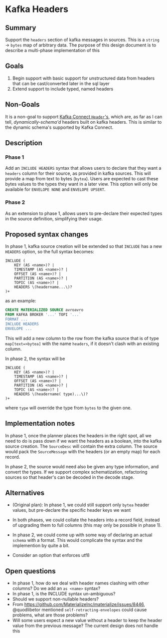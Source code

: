 # Kafka Headers

## Summary

Support the `headers` section of kafka messages in sources. This is a `string` -> `bytes` map of arbitrary
data. The purpose of this design document is to describe a multi-phase implementation of this

## Goals

1. Begin support with basic support for unstructured data from headers that can be cast/converted later
in the sql layer
2. Extend support to include typed, named headers

## Non-Goals

It is a non-goal to support
[Kafka Connect `Header`'s](https://kafka.apache.org/20/javadoc/index.html?org/apache/kafka/connect/header/Header.html),
which are, as far as I can tell, _dynamically-schema'd_ headers built on kafka headers. This is similar to the
dynamic schema's supported by Kafka Connect.


## Description


### Phase 1

Add an `INCLUDE HEADERS` syntax that allows users to declare that they want a `headers` column for their source,
as provided in kafka sources. This will provide a map from text to bytes (`bytea`).
Users are expected to cast these bytes values to the types they want in a later view.
This option will only be available for `ENVELOPE NONE` and `ENVELOPE UPSERT`.

### Phase 2
As an extension to phase 1, allows users to pre-declare their expected types in the source definition, simplifying their usage.

## Proposed syntax changes

In phase 1, kafka source creation will be extended so that `INCLUDE` has a new `HEADERS` option, so the full
syntax becomes:

```
INCLUDE (
    KEY (AS <name>)? |
    TIMESTAMP (AS <name>)? |
    OFFSET (AS <name>)? |
    PARTITION (AS <name>)? |
    TOPIC (AS <name>)? |
    HEADERS \(headername...\)?
)+
```
as an example:
```sql
CREATE MATERIALIZED SOURCE avroavro
FROM KAFKA BROKER '...' TOPI '...`
FORMAT ...
INCLUDE HEADERS
ENVELOPE ...
```

This will add a new column to the row from the kafka source that is of type
`map[text=>bytea]` with the name `headers`, if it doesn't clash
with an existing column.

In phase 2, the syntax will be
```
INCLUDE (
    KEY (AS <name>)? |
    TIMESTAMP (AS <name>)? |
    OFFSET (AS <name>)? |
    PARTITION (AS <name>)? |
    TOPIC (AS <name>)? |
    HEADERS \(headername( type)...\)?
)+
```
where `type` will override the type from `bytes` to the given one.


## Implementation notes

In phase 1, once the planner places the headers in the right spot, all we need to do is pass down if we want the headers as a boolean,
into the kafka source creation. The `SourceDesc` will contain the extra column. The source would pack the `SourceMessage`
with the headers (or an empty map) for each record.

In phase 2, the source would need also be given any type information, and convert the types. If we support complex schematization,
refactoring sources so that header's can be decoded in the decode stage.


## Alternatives

- (Original plan): In phase 1, we could still support only `bytea` header values, but pre-declare the specific header keys we want

- In both phases, we could collate the headers into a record field, instead of upgrading them to full columns (this may only be possible in phase 1).

- In phase 2, we could come up with some way of declaring an actual `schema` with a format. This would complicate the syntax and the implemention
by quite a bit.

- Consider an option that enforces utf8

## Open questions

- In phase 1, how do we deal with header names clashing with other columns? Do we add an `as <name>` syntax?
- In phase 1, is the INCLUDE syntax un-ambiguous?
- Should we support non-nullable headers?
- From https://github.com/MaterializeInc/materialize/issues/8446, @quodlibetor mentioned `self-retracting-envelopes` could cause problems, what are those problems?
- Will some users expect a new value without a header to keep the header value from the previous message? The current design does not handle this
